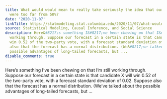 ```yaml
---
title: What would would mean to really take seriously the idea that our forecast probabilities
  were too far from 50%?
date: '2020-11-07'
linkTitle: https://statmodeling.stat.columbia.edu/2020/11/07/what-would-would-mean-to-really-take-seriously-the-idea-that-our-forecast-probabilities-were-too-far-from-50/
source: Statistical Modeling, Causal Inference, and Social Science
description: Here&#8217;s something I&#8217;ve been chewing on that I&#8217;m still
  working through. Suppose our forecast in a certain state is that candidate X will
  win 0.52 of the two-party vote, with a forecast standard deviation of 0.02. Suppose
  also that the forecast has a normal distribution. (We&#8217;ve talked about the
  possible advantages of long-tailed forecasts, but ...
disable_comments: true
---
```

Here&#8217;s something I&#8217;ve been chewing on that I&#8217;m still working through. Suppose our forecast in a certain state is that candidate X will win 0.52 of the two-party vote, with a forecast standard deviation of 0.02. Suppose also that the forecast has a normal distribution. (We&#8217;ve talked about the possible advantages of long-tailed forecasts, but ...